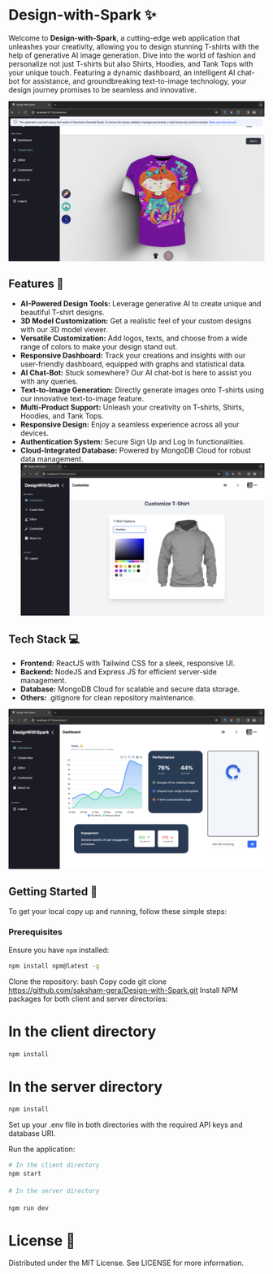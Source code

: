 # Design-with-Spark ✨

Welcome to **Design-with-Spark**, a cutting-edge web application that unleashes your creativity, allowing you to design stunning T-shirts with the help of generative AI image generation. Dive into the world of fashion and personalize not just T-shirts but also Shirts, Hoodies, and Tank Tops with your unique touch. Featuring a dynamic dashboard, an intelligent AI chat-bot for assistance, and groundbreaking text-to-image technology, your design journey promises to be seamless and innovative.

![Design-with-Spark img2](./client/public/Tshirt-1.png) 



## Features 🚀

- **AI-Powered Design Tools:** Leverage generative AI to create unique and beautiful T-shirt designs.
- **3D Model Customization:** Get a realistic feel of your custom designs with our 3D model viewer.
- **Versatile Customization:** Add logos, texts, and choose from a wide range of colors to make your design stand out.
- **Responsive Dashboard:** Track your creations and insights with our user-friendly dashboard, equipped with graphs and statistical data.
- **AI Chat-Bot:** Stuck somewhere? Our AI chat-bot is here to assist you with any queries.
- **Text-to-Image Generation:** Directly generate images onto T-shirts using our innovative text-to-image feature.
- **Multi-Product Support:** Unleash your creativity on T-shirts, Shirts, Hoodies, and Tank Tops.
- **Responsive Design:** Enjoy a seamless experience across all your devices.
- **Authentication System:** Secure Sign Up and Log In functionalities.
- **Cloud-Integrated Database:** Powered by MongoDB Cloud for robust data management.
![Design-with-Spark img3](./client/public/T-shirt2.png) 


## Tech Stack 💻

- **Frontend:** ReactJS with Tailwind CSS for a sleek, responsive UI.
- **Backend:** NodeJS and Express JS for efficient server-side management.
- **Database:** MongoDB Cloud for scalable and secure data storage.
- **Others:** .gitignore for clean repository maintenance.

![Design-with-Spark img2](./client/public/dashBoard.png) 

## Getting Started 🌟

To get your local copy up and running, follow these simple steps:

### Prerequisites

Ensure you have `npm` installed:

```bash
npm install npm@latest -g

```

Clone the repository:
bash
Copy code
git clone https://github.com/saksham-gera/Design-with-Spark.git
Install NPM packages for both client and server directories:

# In the client directory
```bash
npm install
```
# In the server directory
```bash
npm install
```
Set up your .env file in both directories with the required API keys and database URI.

Run the application:

```bash
# In the client directory
npm start

# In the server directory

npm run dev
```


# License 📄
Distributed under the MIT License. See LICENSE for more information.






